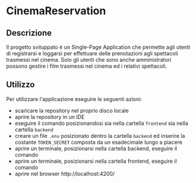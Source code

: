 # CinemaReservation
## Descrizione
Il progetto sviluppato è un Single-Page Application che permette agli utenti di registrarsi e loggarsi per effettuare delle prenotazioni agli spettacoli trasmessi nel cinema.
Solo gli utenti che sono anche amministratori possono gestire i film trasmessi nel cinema ed i relativi spettacoli.
## Utilizzo
Per utilizzare l'applicazione eseguire le seguenti azioni:
- scaricare la repository nel proprio disco locale
- aprire la repository in un IDE
- eseguire il comando <npm install> posizionandosi sia nella cartella `frontend` sia nella cartella `backend`
- creare un file `.env` posizionato dentro la cartella `backend` ed inserire la costante `TOKEN_SECRET` composta da un esadecimale lungo a piacere
- aprire un terminale, posizionarsi nella cartella backend, eseguire il comando <node index.js>
- aprire un terminale, posizionarsi nella cartella frontend, eseguire il comando <ng serve>
- aprire nel browser http://localhost:4200/
